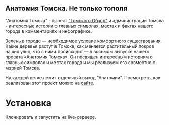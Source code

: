 ## Анатомия Томска. Не только тополя

"Анатомия Томска" - проект ["Томского Обзор"](https://obzor.city) и администрации Томска - интересные истории о главных символах, местах и фактах нашего города в комментариях и инфографике.

Зелень в городе — необходимое условие комфортного существования. Какие деревья растут в Томске, как меняется растительный покров наших улиц, что с ними происходит — в восьмом выпуске нашего проекта «Анатомия Томска».
Он посвящен интересным историям о главных символах и местах города и мы реализуем его совместно с мэрией Томска.

На каждой ветке лежит отдельный выход "Анатомии". 
Посмотреть, как реализован этот проект можно на [сайте](https://https://obzor.city/tags/read/640---anatomija-tomska). 

# Установка
Клонировать и запустить на live-сервере. 
